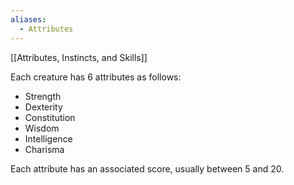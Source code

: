 ```yaml
---
aliases:
  - Attributes
---
```

[[Attributes, Instincts, and Skills]]

Each creature has 6 attributes as follows:
- Strength
- Dexterity
- Constitution
- Wisdom
- Intelligence
- Charisma

Each attribute has an associated score, usually between 5 and 20.
